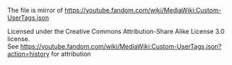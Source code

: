 The file is mirror of https://youtube.fandom.com/wiki/MediaWiki:Custom-UserTags.json

Licensed under the Creative Commons Attribution-Share Alike License 3.0 license.                  
See https://youtube.fandom.com/wiki/MediaWiki:Custom-UserTags.json?action=history for attribution
